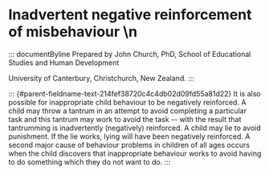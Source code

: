 # Inadvertent negative reinforcement of misbehaviour \n

::: documentByline
Prepared by John Church, PhD, School of Educational Studies and Human
Development

University of Canterbury, Christchurch, New Zealand.
:::

::: {#parent-fieldname-text-214fef38720c4c4db02d09fd55a81d22}
It is also possible for inappropriate child behaviour to be negatively
reinforced. A child may throw a tantrum in an attempt to avoid
completing a particular task and this tantrum may work to avoid the task
-- with the result that tantrumming is inadvertently (negatively)
reinforced. A child may lie to avoid punishment. If the lie works, lying
will have been negatively reinforced. A second major cause of behaviour
problems in children of all ages occurs when the child discovers that
inappropriate behaviour works to avoid having to do something which they
do not want to do.
:::
